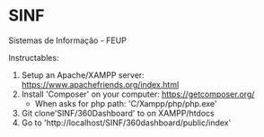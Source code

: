 ﻿# SINF
Sistemas de Informação - FEUP


Instructables:

1. Setup an Apache/XAMPP server: https://www.apachefriends.org/index.html
2. Install 'Composer' on your computer: https://getcomposer.org/
	- When asks for php path: 'C/Xampp/php/php.exe'
2. Git clone'SINF/360Dashboard' to on XAMPP/htdocs
3. Go to 'http://localhost/SINF/360dashboard/public/index'
